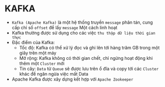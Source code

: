 KAFKA
==============
- `Kafka (Apache Kafka)` là một hệ thống truyền `message` phân tán, cung cấp chỉ số `offset` để lấy `message` Một cách linh hoạt
- Kafka thường được sử dụng cho các việc `thu thập dữ liệu thời gian thực`
- Đặc điểm của Kafka:
    + Tốc độ: Kafka có thể xử lý đọc và ghi lên tới hàng trăm GB trong một giây trên một máy
    + Mở rộng: Kafka không có thời gian chết, chỉ ngừng hoạt động khi thêm một `Cluster` mới
    + Tin cây: `Data` từ `Queue` sẽ được lưu trên ổ đĩa và copy tới các `Cluster` khác để ngăn ngừa việc mất Data
- Apache Kafka được xây dựng kết hợp với `Apache Zookeeper`